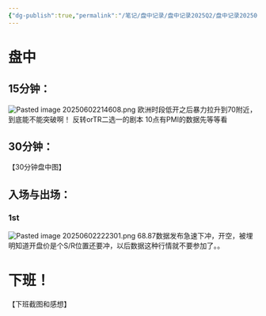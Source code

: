 ```yaml
---
{"dg-publish":true,"permalink":"/笔记/盘中记录/盘中记录2025Q2/盘中记录202506/20250602盘中记录/"}
---
```


# 盘中
## 15分钟：
![Pasted image 20250602214608.png](/img/user/%E5%9B%BE%E7%89%87%E5%AD%98%E6%94%BE%E5%9C%B0/Pasted%20image%2020250602214608.png)
欧洲时段低开之后暴力拉升到70附近，到底能不能突破啊！
反转orTR二选一的剧本
10点有PMI的数据先等等看

## 30分钟：
【30分钟盘中图】

## 入场与出场：
### 1st
![Pasted image 20250602222301.png](/img/user/%E5%9B%BE%E7%89%87%E5%AD%98%E6%94%BE%E5%9C%B0/Pasted%20image%2020250602222301.png)
68.87数据发布急速下冲，开空，被埋
明知道开盘价是个S/R位置还要冲，以后数据这种行情就不要参加了。。

# 下班！
【下班截图和感想】